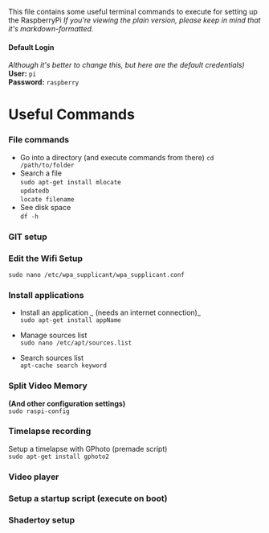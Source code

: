 This file contains some useful terminal commands to execute for setting up the RaspberryPi
_If you're viewing the plain version, please keep in mind that it's markdown-formatted._  

#### Default Login
_Although it's better to change this, but here are the default credentials)_  
__User:__ `pi`  
__Password:__ `raspberry`

# Useful Commands

### File commands
- Go into a directory (and execute commands from there)
`cd /path/to/folder`
- Search a file  
`sudo apt-get install mlocate`  
`updatedb`  
`locate filename`  
- See disk space  
`df -h`  

### GIT setup


### Edit the Wifi Setup
`sudo nano /etc/wpa_supplicant/wpa_supplicant.conf`

### Install applications

- Install an application _ (needs an internet connection)_  
`sudo apt-get install appName`  

- Manage sources list  
`sudo nano /etc/apt/sources.list`  

- Search sources list  
`apt-cache search keyword`  

### Split Video Memory
__(And other configuration settings)__  
`sudo raspi-config`

### Timelapse recording
Setup a timelapse with GPhoto (premade script)  
`sudo apt-get install gphoto2`    

### Video player



### Setup a startup script (execute on boot)



### Shadertoy setup
